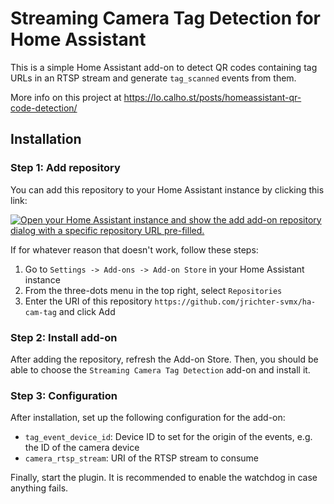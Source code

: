 # Streaming Camera Tag Detection for Home Assistant

This is a simple Home Assistant add-on to detect QR codes containing tag URLs in an RTSP stream and generate `tag_scanned` events from them.

More info on this project at https://lo.calho.st/posts/homeassistant-qr-code-detection/

## Installation

### Step 1: Add repository

You can add this repository to your Home Assistant instance by clicking this link:

[![Open your Home Assistant instance and show the add add-on repository dialog with a specific repository URL pre-filled.](https://my.home-assistant.io/badges/supervisor_add_addon_repository.svg)](https://my.home-assistant.io/redirect/supervisor_add_addon_repository/?repository_url=https%3A%2F%2Fgithub.com%2Fjrichter-svmx%2Fha-cam-tag)

If for whatever reason that doesn't work, follow these steps:

1. Go to `Settings -> Add-ons -> Add-on Store` in your Home Assistant instance
2. From the three-dots menu in the top right, select `Repositories`
3. Enter the URI of this repository `https://github.com/jrichter-svmx/ha-cam-tag` and click Add

### Step 2: Install add-on

After adding the repository, refresh the Add-on Store. Then, you should be able to choose the `Streaming Camera Tag Detection` add-on and install it.

### Step 3: Configuration

After installation, set up the following configuration for the add-on:

- `tag_event_device_id`: Device ID to set for the origin of the events, e.g. the ID of the camera device
- `camera_rtsp_stream`: URI of the RTSP stream to consume

Finally, start the plugin. It is recommended to enable the watchdog in case anything fails.


